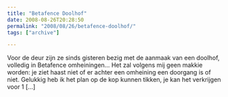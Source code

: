 ```yaml
---
title: "Betafence Doolhof"
date: 2008-08-26T20:28:50
permalink: "2008/08/26/betafence-doolhof/"
tags: ["archive"]

---
```

Voor de deur zijn ze sinds gisteren bezig met de aanmaak van een doolhof, volledig in Betafence omheiningen… Het zal volgens mij geen makkie worden: je ziet haast niet of er achter een omheining een doorgang is of niet. Gelukkig heb ik het plan op de kop kunnen tikken, je kan het verkrijgen voor 1 \[…\]

